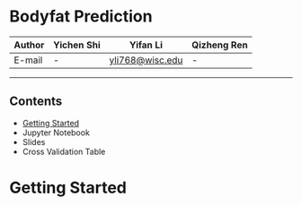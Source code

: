 Bodyfat Prediction
===========================

|Author|Yichen Shi|Yifan Li|Qizheng Ren
|------|----------|--------|-----------|
|E-mail|-|yli768@wisc.edu|-|


****
## Contents

* [Getting Started](#Getting-Started)
* Jupyter Notebook
* Slides
* Cross Validation Table

# Getting Started

